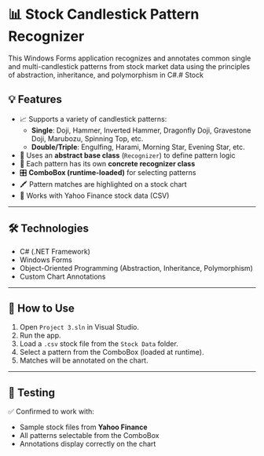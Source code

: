 <h1>📊 Stock Candlestick Pattern Recognizer</h1>

This Windows Forms application recognizes and annotates common single and multi-candlestick patterns from stock market data using the principles of abstraction, inheritance, and polymorphism in C#.# Stock

## 💡 Features

- 📈 Supports a variety of candlestick patterns:
  - **Single**: Doji, Hammer, Inverted Hammer, Dragonfly Doji, Gravestone Doji, Marubozu, Spinning Top, etc.
  - **Double/Triple**: Engulfing, Harami, Morning Star, Evening Star, etc.
- 🧠 Uses an **abstract base class** (`Recognizer`) to define pattern logic
- 🧩 Each pattern has its own **concrete recognizer class**
- 🎛️ **ComboBox (runtime-loaded)** for selecting patterns
- 🖍️ Pattern matches are highlighted on a stock chart
- 📂 Works with Yahoo Finance stock data (CSV)

---

## 🛠️ Technologies

- C# (.NET Framework)
- Windows Forms
- Object-Oriented Programming (Abstraction, Inheritance, Polymorphism)
- Custom Chart Annotations

---

## 🧩 How to Use

1. Open `Project 3.sln` in Visual Studio.
2. Run the app.
3. Load a `.csv` stock file from the `Stock Data` folder.
4. Select a pattern from the ComboBox (loaded at runtime).
5. Matches will be annotated on the chart.
   

---


## 🧪 Testing

✅ Confirmed to work with:
- Sample stock files from **Yahoo Finance**
- All patterns selectable from the ComboBox
- Annotations display correctly on the chart



